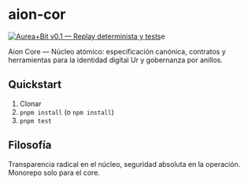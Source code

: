 # aion-cor

[![Aurea+Bit v0.1 — Replay determinista y tests](https://github.com/AionCore01/aion-core/actions/workflows/replay.yml/badge.svg)](https://github.com/AionCore01/aion-core/actions/workflows/replay.yml)e

Aion Core — Núcleo atómico: especificación canónica, contratos y herramientas para la identidad digital Ur y gobernanza por anillos.

## Quickstart

1. Clonar
2. `pnpm install` (o `npm install`)
3. `pnpm test`

## Filosofía

Transparencia radical en el núcleo, seguridad absoluta en la operación. Monorepo solo para el core.
